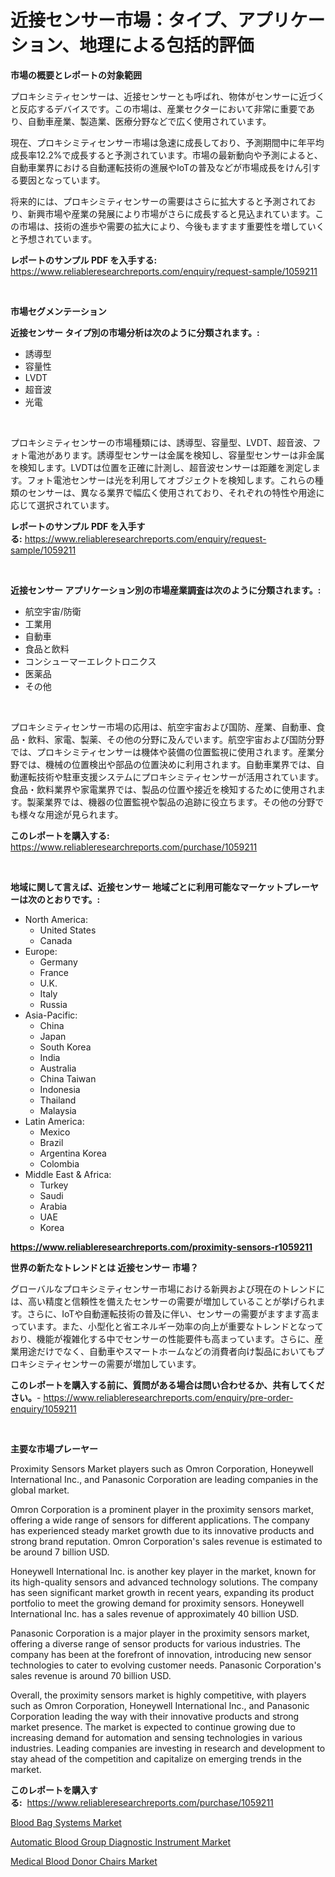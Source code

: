 <p><h1>近接センサー市場：タイプ、アプリケーション、地理による包括的評価</h1></p><p><strong>市場の概要とレポートの対象範囲</strong></p>
<p><p>プロキシミティセンサーは、近接センサーとも呼ばれ、物体がセンサーに近づくと反応するデバイスです。この市場は、産業セクターにおいて非常に重要であり、自動車産業、製造業、医療分野などで広く使用されています。</p><p>現在、プロキシミティセンサー市場は急速に成長しており、予測期間中に年平均成長率12.2%で成長すると予測されています。市場の最新動向や予測によると、自動車業界における自動運転技術の進展やIoTの普及などが市場成長をけん引する要因となっています。</p><p>将来的には、プロキシミティセンサーの需要はさらに拡大すると予測されており、新興市場や産業の発展により市場がさらに成長すると見込まれています。この市場は、技術の進歩や需要の拡大により、今後もますます重要性を増していくと予想されています。</p></p>
<p><strong>レポートのサンプル PDF を入手する:</strong> <a href="https://www.reliableresearchreports.com/enquiry/request-sample/1059211">https://www.reliableresearchreports.com/enquiry/request-sample/1059211</a></p>
<p>&nbsp;</p>
<p><strong>市場セグメンテーション</strong></p>
<p><strong>近接センサー タイプ別の市場分析は次のように分類されます。:</strong></p>
<p><ul><li>誘導型</li><li>容量性</li><li>LVDT</li><li>超音波</li><li>光電</li></ul></p>
<p>&nbsp;</p>
<p><p>プロキシミティセンサーの市場種類には、誘導型、容量型、LVDT、超音波、フォト電池があります。誘導型センサーは金属を検知し、容量型センサーは非金属を検知します。LVDTは位置を正確に計測し、超音波センサーは距離を測定します。フォト電池センサーは光を利用してオブジェクトを検知します。これらの種類のセンサーは、異なる業界で幅広く使用されており、それぞれの特性や用途に応じて選択されています。</p></p>
<p><strong>レポートのサンプル PDF を入手する:</strong>&nbsp;<a href="https://www.reliableresearchreports.com/enquiry/request-sample/1059211">https://www.reliableresearchreports.com/enquiry/request-sample/1059211</a></p>
<p>&nbsp;</p>
<p><strong> 近接センサー アプリケーション別の市場産業調査は次のように分類されます。:</strong></p>
<p><ul><li>航空宇宙/防衛</li><li>工業用</li><li>自動車</li><li>食品と飲料</li><li>コンシューマーエレクトロニクス</li><li>医薬品</li><li>その他</li></ul></p>
<p>&nbsp;</p>
<p><p>プロキシミティセンサー市場の応用は、航空宇宙および国防、産業、自動車、食品・飲料、家電、製薬、その他の分野に及んでいます。航空宇宙および国防分野では、プロキシミティセンサーは機体や装備の位置監視に使用されます。産業分野では、機械の位置検出や部品の位置決めに利用されます。自動車業界では、自動運転技術や駐車支援システムにプロキシミティセンサーが活用されています。食品・飲料業界や家電業界では、製品の位置や接近を検知するために使用されます。製薬業界では、機器の位置監視や製品の追跡に役立ちます。その他の分野でも様々な用途が見られます。</p></p>
<p><strong>このレポートを購入する:</strong>&nbsp; <a href="https://www.reliableresearchreports.com/purchase/1059211">https://www.reliableresearchreports.com/purchase/1059211</a></p>
<p>&nbsp;</p>
<p><strong>地域に関して言えば、近接センサー 地域ごとに利用可能なマーケットプレーヤーは次のとおりです。:</strong></p>
<p><ul>
    <li>
        North America:
        <ul>
            <li>United States</li>
            <li>Canada</li>
        </ul>
    </li>
    <li>
        Europe:
        <ul>
            <li>Germany</li>
            <li>France</li>
            <li>U.K.</li>
            <li>Italy</li>
            <li>Russia</li>
        </ul>
    </li>
    <li>
        Asia-Pacific:
        <ul>
            <li>China</li>
            <li>Japan</li>
            <li>South Korea</li>
            <li>India</li>
            <li>Australia</li>
            <li>China Taiwan</li>
            <li>Indonesia</li>
            <li>Thailand</li>
            <li>Malaysia</li>
        </ul>
    </li>
    <li>
        Latin America:
        <ul>
            <li>Mexico</li>
            <li>Brazil</li>
            <li>Argentina Korea</li>
            <li>Colombia</li>
        </ul>
    </li>
    <li>
        Middle East & Africa:
        <ul>
            <li>Turkey</li>
            <li>Saudi</li>
            <li>Arabia</li>
            <li>UAE</li>
            <li>Korea</li>
        </ul>
    </li>
    </ul></p>
<p><strong><a href="https://www.reliableresearchreports.com/proximity-sensors-r1059211">https://www.reliableresearchreports.com/proximity-sensors-r1059211</a></strong>&nbsp;</p>
<p><strong>世界の新たなトレンドとは 近接センサー 市場？</strong></p>
<p><p>グローバルなプロキシミティセンサー市場における新興および現在のトレンドには、高い精度と信頼性を備えたセンサーの需要が増加していることが挙げられます。さらに、IoTや自動運転技術の普及に伴い、センサーの需要がますます高まっています。また、小型化と省エネルギー効率の向上が重要なトレンドとなっており、機能が複雑化する中でセンサーの性能要件も高まっています。さらに、産業用途だけでなく、自動車やスマートホームなどの消費者向け製品においてもプロキシミティセンサーの需要が増加しています。</p></p>
<p><strong>このレポートを購入する前に、質問がある場合は問い合わせるか、共有してください。</strong>- <a href="https://www.reliableresearchreports.com/enquiry/pre-order-enquiry/1059211">https://www.reliableresearchreports.com/enquiry/pre-order-enquiry/1059211</a></p>
<p>&nbsp;</p>
<p><strong>主要な市場プレーヤー</strong></p>
<p><p>Proximity Sensors Market players such as Omron Corporation, Honeywell International Inc., and Panasonic Corporation are leading companies in the global market. </p><p>Omron Corporation is a prominent player in the proximity sensors market, offering a wide range of sensors for different applications. The company has experienced steady market growth due to its innovative products and strong brand reputation. Omron Corporation's sales revenue is estimated to be around 7 billion USD.</p><p>Honeywell International Inc. is another key player in the market, known for its high-quality sensors and advanced technology solutions. The company has seen significant market growth in recent years, expanding its product portfolio to meet the growing demand for proximity sensors. Honeywell International Inc. has a sales revenue of approximately 40 billion USD.</p><p>Panasonic Corporation is a major player in the proximity sensors market, offering a diverse range of sensor products for various industries. The company has been at the forefront of innovation, introducing new sensor technologies to cater to evolving customer needs. Panasonic Corporation's sales revenue is around 70 billion USD.</p><p>Overall, the proximity sensors market is highly competitive, with players such as Omron Corporation, Honeywell International Inc., and Panasonic Corporation leading the way with their innovative products and strong market presence. The market is expected to continue growing due to increasing demand for automation and sensing technologies in various industries. Leading companies are investing in research and development to stay ahead of the competition and capitalize on emerging trends in the market.</p></p>
<p><strong>このレポートを購入する:</strong>&nbsp;&nbsp;<a href="https://www.reliableresearchreports.com/purchase/1059211">https://www.reliableresearchreports.com/purchase/1059211</a></p>
<p><p><a href="https://www.linkedin.com/pulse/blood-bag-systems-market-share-evolution-growth-trends-2024-gxyhc?trackingId=0evps4gDA6tsBZJFbCMXkA%3D%3D">Blood Bag Systems Market</a></p><p><a href="https://www.linkedin.com/pulse/automatic-blood-group-diagnostic-instrument-market-exploring-share-wfmee?trackingId=KcDLaLRvXtq4Iyay0MLUsQ%3D%3D">Automatic Blood Group Diagnostic Instrument Market</a></p><p><a href="https://www.linkedin.com/pulse/analyzing-medical-blood-donor-chairs-market-global-industry-retsc?trackingId=8NuYtDdaN44gSsmI%2FtU2qg%3D%3D">Medical Blood Donor Chairs Market</a></p></p>